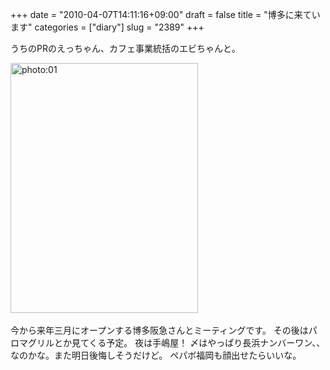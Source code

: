 +++
date = "2010-04-07T14:11:16+09:00"
draft = false
title = "博多に来ています"
categories = ["diary"]
slug = "2389"
+++

うちのPRのえっちゃん、カフェ事業統括のエビちゃんと。
<div align="left"><a href="/images/ameblo/blog_import_4f7a387177294.jpg"><img src="/images/ameblo/blog_import_4f7a387177294.jpg" alt="photo:01" width="300" height="400" border="0" /></a></div><br clear="all" />
今から来年三月にオープンする博多阪急さんとミーティングです。
その後はパロマグリルとか見てくる予定。
夜は手嶋屋！
〆はやっぱり長浜ナンバーワン、、なのかな。また明日後悔しそうだけど。
ペパボ福岡も顔出せたらいいな。
